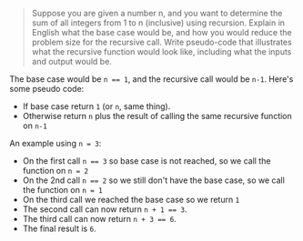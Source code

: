 > Suppose you are given a number n, and you want to determine the sum of all integers from 1 to n (inclusive) using recursion. Explain in English what the base case would be, and how you would reduce the problem size for the recursive call. Write pseudo-code that illustrates what the recursive function would look like, including what the inputs and output would be.

The base case would be `n == 1`, and the recursive call would be `n-1`. Here's some pseudo code:

- If base case return `1` (or `n`, same thing).
- Otherwise return `n` plus the result of calling the same recursive function on `n-1`

An example using `n = 3`:

- On the first call `n == 3` so base case is not reached, so we call the function on `n = 2`
- On the 2nd call `n == 2` so we still don't have the base case, so we call the function on `n = 1`
- On the third call we reached the base case so we return `1`
- The second call can now return `n + 1 == 3`.
- The third call can now return `n + 3 == 6`.
- The final result is `6`.
